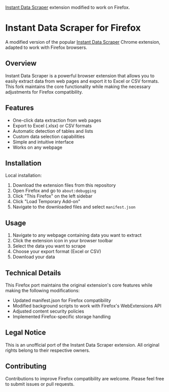[Instant Data Scraper](https://chromewebstore.google.com/detail/instant-data-scraper/ofaokhiedipichpaobibbnahnkdoiiah) extension modified to work on Firefox.
# Instant Data Scraper for Firefox

A modified version of the popular [Instant Data Scraper](https://chromewebstore.google.com/detail/instant-data-scraper/ofaokhiedipichpaobibbnahnkdoiiah) Chrome extension, adapted to work with Firefox browsers.

## Overview

Instant Data Scraper is a powerful browser extension that allows you to easily extract data from web pages and export it to Excel or CSV formats. This fork maintains the core functionality while making the necessary adjustments for Firefox compatibility.

## Features

- One-click data extraction from web pages
- Export to Excel (.xlsx) or CSV formats
- Automatic detection of tables and lists
- Custom data selection capabilities
- Simple and intuitive interface
- Works on any webpage

## Installation

Local installation:

1. Download the extension files from this repository
2. Open Firefox and go to `about:debugging`
3. Click "This Firefox" on the left sidebar
4. Click "Load Temporary Add-on"
5. Navigate to the downloaded files and select `manifest.json`

## Usage

1. Navigate to any webpage containing data you want to extract
2. Click the extension icon in your browser toolbar
3. Select the data you want to scrape
4. Choose your export format (Excel or CSV)
5. Download your data

## Technical Details

This Firefox port maintains the original extension's core features while making the following modifications:

- Updated manifest.json for Firefox compatibility
- Modified background scripts to work with Firefox's WebExtensions API
- Adjusted content security policies
- Implemented Firefox-specific storage handling

## Legal Notice

This is an unofficial port of the Instant Data Scraper extension. All original rights belong to their respective owners.

## Contributing

Contributions to improve Firefox compatibility are welcome. Please feel free to submit issues or pull requests.
